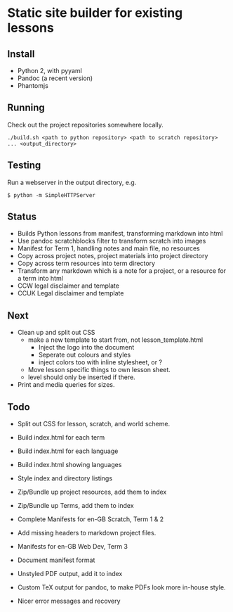 # Static site builder for existing lessons


## Install

- Python 2, with pyyaml
- Pandoc (a recent version)
- Phantomjs

## Running

Check out the project repositories somewhere locally.

```
./build.sh <path to python repository> <path to scratch repository> ... <output_directory>
```

## Testing

Run a webserver in the output directory, e.g.

```
$ python -m SimpleHTTPServer
```

## Status

- Builds Python lessons from manifest, transforming markdown into html
- Use pandoc scratchblocks filter to transform scratch into images
- Manifest for Term 1, handling notes and main file, no resources
- Copy across project notes, project materials into project directory
- Copy across term resources into term directory
- Transform any markdown which is a note for a project, or a resource for a term into html
- CCW legal disclaimer and template
- CCUK Legal disclaimer and template

## Next

- Clean up and split out CSS
    - make a new template to start from, not lesson_template.html
        - Inject the logo into the document
        - Seperate out colours and styles
        - inject colors too with inline stylesheet, or ?
    - Move lesson specific things to own lesson sheet.
    - level should only be inserted if there.
- Print and media queries for sizes.

## Todo

- Split out CSS for lesson, scratch, and world scheme.

- Build index.html for each term
- Build index.html for each language
- Build index.html showing languages
- Style index and directory listings


- Zip/Bundle up project resources, add them to index
- Zip/Bundle up Terms, add them to index

- Complete Manifests for en-GB Scratch, Term 1 & 2
- Add missing headers to markdown project files.
- Manifests for en-GB Web Dev, Term 3

- Document manifest format 
- Unstyled PDF output, add it to index
- Custom TeX output for pandoc, to make PDFs look more in-house style.
- Nicer error messages and recovery
